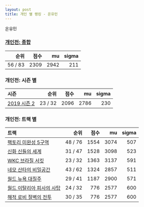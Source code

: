 ```yaml
---
layout: post
title: 개인 별 랭킹 - 온유민
---
```


온유민

### [개인전: 종합](../singles-full)

| 순위 | 점수 | mu | sigma |
|---:|---:|---:|---:|
| 56 / 83 | 2309 | 2942 | 211 |

### 개인전: 시즌 별

| 시즌 | 순위 | 점수 | mu | sigma |
|:---|---:|---:|---:|---:|
| [2019 시즌 2](../singles-s2019_2) | 23 / 32 | 2096 | 2786 | 230 |

### 개인전: 트랙 별

| 트랙 | 순위 | 점수 | mu | sigma |
|:---|---:|---:|---:|---:|
| [팩토리 미완성 5구역](../district5) | 48 / 76 | 1554 | 3074 | 507 |
| [신화 신들의 세계](../shinsegye) | 31 / 47 | 1528 | 3098 | 523 |
| [WKC 브라질 서킷](../brazil) | 23 / 32 | 1363 | 3137 | 591 |
| [네모 산타의 비밀공간](../santa) | 43 / 62 | 1324 | 2857 | 511 |
| [월드 뉴욕 대질주](../newyork) | 29 / 41 | 1187 | 2900 | 571 |
| [월드 이탈리아 피사의 사탑](../pizza) | 24 / 32 | 776 | 2577 | 600 |
| [해적 로비 절벽의 전투](../lobby) | 30 / 35 | 776 | 2577 | 600 |
